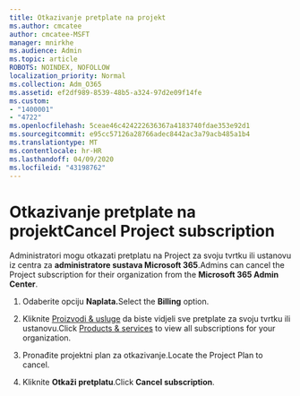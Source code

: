 ```yaml
---
title: Otkazivanje pretplate na projekt
ms.author: cmcatee
author: cmcatee-MSFT
manager: mnirkhe
ms.audience: Admin
ms.topic: article
ROBOTS: NOINDEX, NOFOLLOW
localization_priority: Normal
ms.collection: Adm_O365
ms.assetid: ef2df989-8539-48b5-a324-97d2e09f14fe
ms.custom:
- "1400001"
- "4722"
ms.openlocfilehash: 5ceae46c424222636367a4183740fdae353e92d1
ms.sourcegitcommit: e95cc57126a28766adec8442ac3a79acb485a1b4
ms.translationtype: MT
ms.contentlocale: hr-HR
ms.lasthandoff: 04/09/2020
ms.locfileid: "43198762"
---
```

# <a name="cancel-project-subscription"></a><span data-ttu-id="f7bb9-102">Otkazivanje pretplate na projekt</span><span class="sxs-lookup"><span data-stu-id="f7bb9-102">Cancel Project subscription</span></span>

<span data-ttu-id="f7bb9-103">Administratori mogu otkazati pretplatu na Project za svoju tvrtku ili ustanovu iz centra za **administratore sustava Microsoft 365**.</span><span class="sxs-lookup"><span data-stu-id="f7bb9-103">Admins can cancel the Project subscription for their organization from the **Microsoft 365 Admin Center**.</span></span> 

1. <span data-ttu-id="f7bb9-104">Odaberite opciju **Naplata.**</span><span class="sxs-lookup"><span data-stu-id="f7bb9-104">Select the **Billing** option.</span></span>

2. <span data-ttu-id="f7bb9-105">Kliknite [Proizvodi & usluge](https://admin.microsoft.com/AdminPortal/Home?adminportal=1&msCV=%2BbOQtMNsz0ei8f5z.0.36#/subscriptions) da biste vidjeli sve pretplate za svoju tvrtku ili ustanovu.</span><span class="sxs-lookup"><span data-stu-id="f7bb9-105">Click [Products & services](https://admin.microsoft.com/AdminPortal/Home?adminportal=1&msCV=%2BbOQtMNsz0ei8f5z.0.36#/subscriptions) to view all subscriptions for your organization.</span></span>

3. <span data-ttu-id="f7bb9-106">Pronađite projektni plan za otkazivanje.</span><span class="sxs-lookup"><span data-stu-id="f7bb9-106">Locate the Project Plan to cancel.</span></span>

4. <span data-ttu-id="f7bb9-107">Kliknite **Otkaži pretplatu**.</span><span class="sxs-lookup"><span data-stu-id="f7bb9-107">Click **Cancel subscription**.</span></span>
